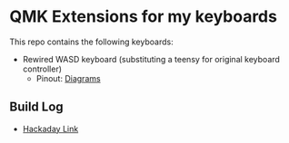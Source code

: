 # QMK Extensions for my keyboards

This repo contains the following keyboards:

  - Rewired WASD keyboard (substituting a teensy for original keyboard controller)
    - Pinout: [Diagrams](https://docs.google.com/spreadsheets/d/e/2PACX-1vRxIdgc8NgGOEI93AWlQgcAiDqWnSnBPzT1P17Sp4hTiMLflQpSx1hOayXmF-1RIG-I3G3jl7VEAIIj/pubhtml)
  
 ## Build Log

-  [Hackaday Link](https://hackaday.io/project/171323-circuit-bending-wasd-keyboard)
